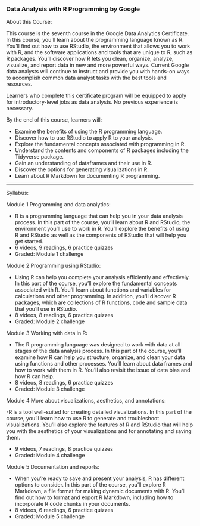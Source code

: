 ### Data Analysis with R Programming by Google

About this Course:

This course is the seventh course in the Google Data Analytics Certificate. In this course, you’ll learn about the programming language known as R. You’ll find out how to use RStudio, the environment that allows you to work with R, and the software applications and tools that are unique to R, such as R packages. You’ll discover how R lets you clean, organize, analyze, visualize, and report data in new and more powerful ways. Current Google data analysts will continue to instruct and provide you with hands-on ways to accomplish common data analyst tasks with the best tools and resources.

Learners who complete this certificate program will be equipped to apply for introductory-level jobs as data analysts. No previous experience is necessary.

By the end of this course, learners will:
- Examine the benefits of using the R programming language.
- Discover how to use RStudio to apply R to your analysis. 
- Explore the fundamental concepts associated with programming in R. 
- Understand the contents and components of R packages including the Tidyverse package.
- Gain an understanding of dataframes and their use in R.
- Discover the options for generating visualizations in R.
- Learn about R Markdown for documenting R programming.

------------------

Syllabus:

Module 1 Programming and data analytics:

- R is a programming language that can help you in your data analysis process. In this part of the course, you’ll learn about R and RStudio, the environment you’ll use to work in R. You’ll explore the benefits of using R and RStudio as well as the components of RStudio that will help you get started.
- 6 videos, 9 readings, 6 practice quizzes
- Graded: Module 1 challenge

Module 2 Programming using RStudio: 

- Using R can help you complete your analysis efficiently and effectively. In this part of the course, you’ll explore the fundamental concepts associated with R. You’ll learn about functions and variables for calculations and other programming. In addition, you'll discover R packages, which are collections of R functions, code and sample data that you’ll use in RStudio.
- 8 videos, 8 readings, 6 practice quizzes
- Graded: Module 2 challenge

Module 3 Working with data in R:

- The R programming language was designed to work with data at all stages of the data analysis process. In this part of the course, you’ll examine how R can help you structure, organize, and clean your data using functions and other processes. You’ll learn about data frames and how to work with them in R. You’ll also revisit the issue of data bias and how R can help.
- 8 videos, 8 readings, 6 practice quizzes
- Graded: Module 3 challenge

Module 4  More about visualizations, aesthetics, and annotations:

-R is a tool well-suited for creating detailed visualizations. In this part of the course, you’ll learn how to use R to generate and troubleshoot visualizations. You’ll also explore the features of R and RStudio that will help you with the aesthetics of your visualizations and for annotating and saving them.
- 9 videos, 7 readings, 8 practice quizzes
- Graded: Module 4 challenge

Module 5 Documentation and reports:

- When you’re ready to save and present your analysis, R has different options to consider. In this part of the course, you’ll explore R Markdown, a file format for making dynamic documents with R. You’ll find out how to format and export R Markdown, including how to incorporate R code chunks in your documents.
- 8 videos, 6 readings, 6 practice quizzes
- Graded: Module 5 challenge